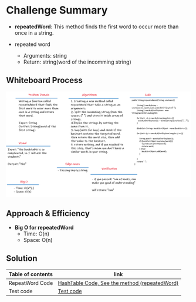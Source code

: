 # Challenge Summary
- **repeatedWord**: This method finds the first word to occur more than once in a string.

- repeated word
    - Arguments: string
    - Return: string(word of the incomming string)

## Whiteboard Process

![Whiteboard](hashmap-repeated-word.png)

## Approach & Efficiency

- **Big O for repeatedWord**
    - Time: O(n)
    - Space: O(n)

## Solution
Table of contents | link 
--------------- | --------------- 
 RepeatWord Code | [HashTable Code, See the method (repeatedWord)](app/src/main/java/codeChallenge30/HashTable.java)
Test code | [Test code](app/src/test/java/codeChallenge30/AppTest.java) 